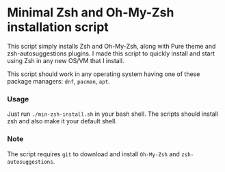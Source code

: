 # Minimal Zsh and Oh-My-Zsh installation script

This script simply installs Zsh and Oh-My-Zsh, along with Pure theme and zsh-autosuggestions plugins. I made this script to quickly install and start using Zsh in any new OS/VM that I install.

This script should work in any operating system having one of these package managers: `dnf`, `pacman`, `apt`.

### Usage
Just run `./min-zsh-install.sh` in your bash shell. The scripts should install zsh and also make it your default shell.

### Note
The script requires `git` to download and install `Oh-My-Zsh` and `zsh-autosuggestions`.
